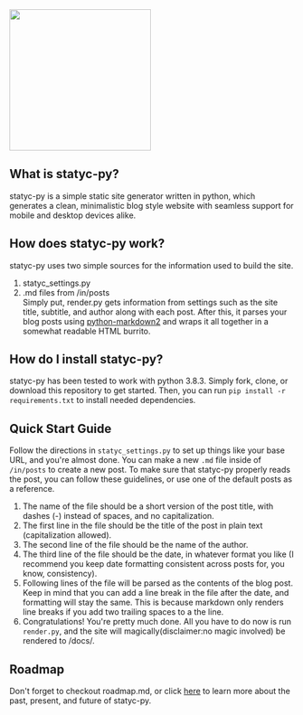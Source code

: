 <img src="https://i.ibb.co/5WjRjr1/logo.png" width="250">

## What is statyc-py?
statyc-py is a simple static site generator written in python, which generates a clean, minimalistic blog style website with seamless support for mobile and desktop devices alike.

## How does statyc-py work?
statyc-py uses two simple sources for the information used to build the site.
1. statyc_settings.py
2. .md files from /in/posts  
Simply put, render.py gets information from settings such as the site title, subtitle, and author along with each post. After this, it parses your blog posts using [python-markdown2](https://github.com/trentm/python-markdown2) and wraps it all together in a somewhat readable HTML burrito.

## How do I install statyc-py?
statyc-py has been tested to work with python 3.8.3. Simply fork, clone, or download this repository to get started. Then, you can run `pip install -r requirements.txt` to install needed dependencies. 

## Quick Start Guide
Follow the directions in `statyc_settings.py` to set up things like your base URL, and you're almost done. You can make a new `.md` file inside of `/in/posts` to create a new post. To make sure that statyc-py properly reads the post, you can follow these guidelines, or use one of the default posts as a reference.
1. The name of the file should be a short version of the post title, with dashes (-) instead of spaces, and no capitalization.
2. The first line in the file should be the title of the post in plain text (capitalization allowed).
3. The second line of the file should be the name of the author.
4. The third line of the file should be the date, in whatever format you like (I recommend you keep date formatting consistent across posts for, you know, consistency).
5. Following lines of the file will be parsed as the contents of the blog post. Keep in mind that you can add a line break in the file after the date, and formatting will stay the same. This is because markdown only renders line breaks if you add two trailing spaces to a the line.
6. Congratulations! You're pretty much done. All you have to do now is run `render.py`, and the site will magically(disclaimer:no magic involved) be rendered to /docs/.

## Roadmap
Don't forget to checkout roadmap.md, or click [here](https://github.com/teknowafel/statyc-py/blob/master/roadmap.md) to learn more about the past, present, and future of statyc-py.
